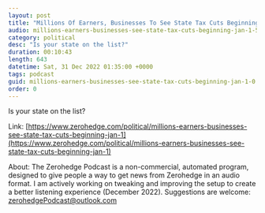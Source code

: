 ```yaml
---
layout: post
title: "Millions Of Earners, Businesses To See State Tax Cuts Beginning On Jan. 1"
audio: millions-earners-businesses-see-state-tax-cuts-beginning-jan-1-5
category: political
desc: "Is your state on the list?"
duration: 00:10:43
length: 643
datetime: Sat, 31 Dec 2022 01:35:00 +0000
tags: podcast
guid: millions-earners-businesses-see-state-tax-cuts-beginning-jan-1-0
order: 0
---
```

Is your state on the list?

Link: [https://www.zerohedge.com/political/millions-earners-businesses-see-state-tax-cuts-beginning-jan-1](https://www.zerohedge.com/political/millions-earners-businesses-see-state-tax-cuts-beginning-jan-1)

About: The Zerohedge Podcast is a non-commercial, automated program, designed to give people a way to get news from Zerohedge in an audio format.  I am actively working on tweaking and improving the setup to create a better listening experience (December 2022).  Suggestions are welcome: [zerohedgePodcast@outlook.com](mailto:zerohedgePodcast@outlook.com)